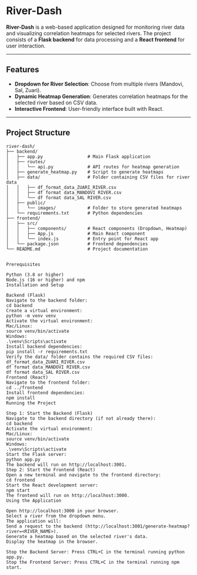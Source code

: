 # River-Dash

**River-Dash** is a web-based application designed for monitoring river data and visualizing correlation heatmaps for selected rivers. The project consists of a **Flask backend** for data processing and a **React frontend** for user interaction.

---

## Features

- **Dropdown for River Selection**: Choose from multiple rivers (Mandovi, Sal, Zuari).
- **Dynamic Heatmap Generation**: Generates correlation heatmaps for the selected river based on CSV data.
- **Interactive Frontend**: User-friendly interface built with React.

---

## Project Structure

```plaintext
river-dash/
├── backend/
│   ├── app.py                 # Main Flask application
│   ├── routes/
│   │   └── api.py             # API routes for heatmap generation
│   ├── generate_heatmap.py    # Script to generate heatmaps
│   ├── data/                  # Folder containing CSV files for river data
│   │   ├── df_format_data_ZUARI_RIVER.csv
│   │   ├── df format data_MANDOVI RIVER.csv
│   │   └── df format data_SAL RIVER.csv
│   ├── public/
│   │   └── images/            # Folder to store generated heatmaps
│   └── requirements.txt       # Python dependencies
├── frontend/
│   ├── src/
│   │   ├── components/        # React components (Dropdown, Heatmap)
│   │   ├── App.js             # Main React component
│   │   └── index.js           # Entry point for React app
│   └── package.json           # Frontend dependencies
└── README.md                  # Project documentation


Prerequisites

Python (3.8 or higher)
Node.js (16 or higher) and npm
Installation and Setup

Backend (Flask)
Navigate to the backend folder:
cd backend
Create a virtual environment:
python -m venv venv
Activate the virtual environment:
Mac/Linux:
source venv/bin/activate
Windows:
.\venv\Scripts\activate
Install backend dependencies:
pip install -r requirements.txt
Verify the data/ folder contains the required CSV files:
df_format_data_ZUARI_RIVER.csv
df format data_MANDOVI RIVER.csv
df format data_SAL RIVER.csv
Frontend (React)
Navigate to the frontend folder:
cd ../frontend
Install frontend dependencies:
npm install
Running the Project

Step 1: Start the Backend (Flask)
Navigate to the backend directory (if not already there):
cd backend
Activate the virtual environment:
Mac/Linux:
source venv/bin/activate
Windows:
.\venv\Scripts\activate
Start the Flask server:
python app.py
The backend will run on http://localhost:3001.
Step 2: Start the Frontend (React)
Open a new terminal and navigate to the frontend directory:
cd frontend
Start the React development server:
npm start
The frontend will run on http://localhost:3000.
Using the Application

Open http://localhost:3000 in your browser.
Select a river from the dropdown menu.
The application will:
Send a request to the backend (http://localhost:3001/generate-heatmap?river=<RIVER_NAME>).
Generate a heatmap based on the selected river's data.
Display the heatmap in the browser.

Stop the Backend Server: Press CTRL+C in the terminal running python app.py.
Stop the Frontend Server: Press CTRL+C in the terminal running npm start.
